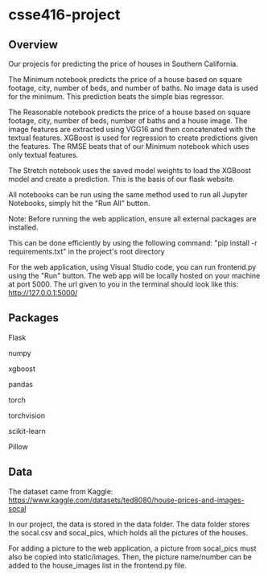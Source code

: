 # csse416-project

## Overview
Our projecis for predicting the price of houses in Southern California.

The Minimum notebook predicts the price of a house based on square footage, city, number of beds, and number of baths. No image data is used for the minimum. This prediction beats the simple bias regressor.

The Reasonable notebook predicts the price of a house based on square footage, city, number of beds, number of baths and a house image. The image features are extracted using VGG16 and then concatenated with the textual features. XGBoost is used for regression to create predictions given the features. The RMSE beats that of our Minimum notebook which uses only textual features. 

The Stretch notebook uses the saved model weights to load the XGBoost model and create a prediction. This is the basis of our flask website. 

All notebooks can be run using the same method used to run all Jupyter Notebooks, simply hit the "Run All" button.

Note: Before running the web application, ensure all external packages are installed. 

This can be done efficiently by using the following command: "pip install -r requirements.txt" in the project's root directory

For the web application, using Visual Studio code, you can run frontend.py using the "Run" button. The web app will be locally hosted on your machine at port 5000. The url given to you in the terminal should look like this: http://127.0.0.1:5000/

## Packages
Flask

numpy

xgboost

pandas

torch

torchvision

scikit-learn

Pillow

## Data
The dataset came from Kaggle: https://www.kaggle.com/datasets/ted8080/house-prices-and-images-socal

In our project, the data is stored in the data folder. The data folder stores the socal.csv and socal_pics, which holds all the pictures of the houses.

For adding a picture to the web application, a picture from socal_pics must also be copied into static/images. Then, the picture name/number can be added to the house_images list in the frontend.py file.
